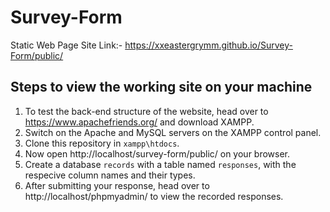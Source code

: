 # Survey-Form

Static Web Page Site Link:- https://xxeastergrymm.github.io/Survey-Form/public/

## Steps to view the working site on your machine

1. To test the back-end structure of the website, head over to https://www.apachefriends.org/ and download XAMPP.
2. Switch on the Apache and MySQL servers on the XAMPP control panel.
3. Clone this repository in `xampp\htdocs`.
4. Now open http://localhost/survey-form/public/ on your browser.
5. Create a database `records` with a table named `responses`, with the respecive column names and their types.
6. After submitting your response, head over to http://localhost/phpmyadmin/ to view the recorded responses.
